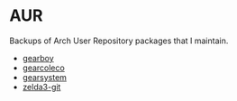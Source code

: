 # AUR

Backups of Arch User Repository packages that I maintain.

- [gearboy](https://aur.archlinux.org/gearboy.git)
- [gearcoleco](https://aur.archlinux.org/gearcoleco.git)
- [gearsystem](https://aur.archlinux.org/gearsystem.git)
- [zelda3-git](https://aur.archlinux.org/zelda3-git.git)
